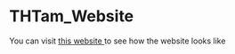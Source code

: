 # THTam_Website
<p> You can visit <a href='https://thtam.surge.sh/'> this website </a> to see how the website looks like </p>
